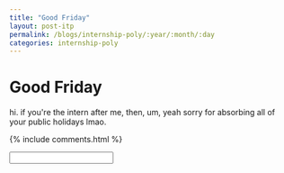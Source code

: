 ```yaml
---
title: "Good Friday"
layout: post-itp
permalink: /blogs/internship-poly/:year/:month/:day
categories: internship-poly
---
```

# Good Friday

hi. if you're the intern after me, then, um, yeah sorry for absorbing all of your public holidays lmao.


{% include comments.html %}

<input id="password-input" type="password" class="text-secret" onkeyup="unlock()">

<span class="disable-selection" id="truth" style="display:block;"></span>